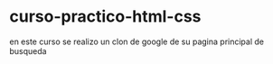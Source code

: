 # curso-practico-html-css
en este curso se realizo un clon de google de su pagina principal de busqueda
